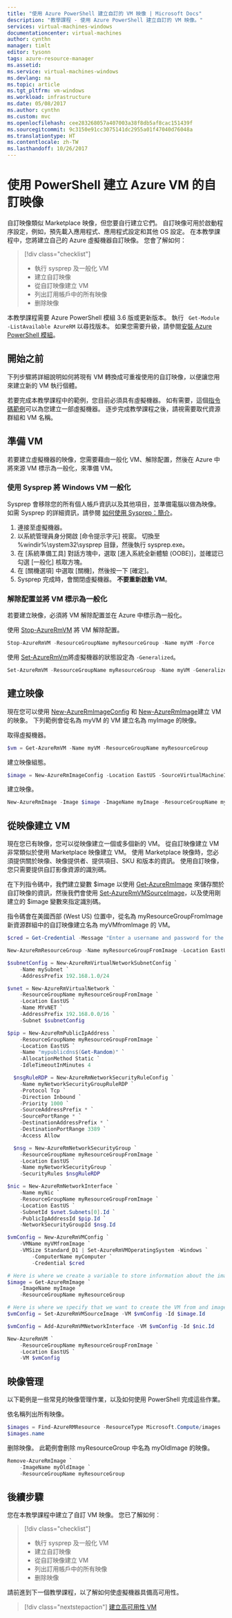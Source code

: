 ```yaml
---
title: "使用 Azure PowerShell 建立自訂的 VM 映像 | Microsoft Docs"
description: "教學課程 - 使用 Azure PowerShell 建立自訂的 VM 映像。"
services: virtual-machines-windows
documentationcenter: virtual-machines
author: cynthn
manager: timlt
editor: tysonn
tags: azure-resource-manager
ms.assetid: 
ms.service: virtual-machines-windows
ms.devlang: na
ms.topic: article
ms.tgt_pltfrm: vm-windows
ms.workload: infrastructure
ms.date: 05/08/2017
ms.author: cynthn
ms.custom: mvc
ms.openlocfilehash: cee283268057a407003a38f8db5af8cac151439f
ms.sourcegitcommit: 9c3150e91cc3075141dc2955a01f47040d76048a
ms.translationtype: HT
ms.contentlocale: zh-TW
ms.lasthandoff: 10/26/2017
---
```

# <a name="create-a-custom-image-of-an-azure-vm-using-powershell"></a>使用 PowerShell 建立 Azure VM 的自訂映像

自訂映像類似 Marketplace 映像，但您要自行建立它們。 自訂映像可用於啟動程序設定，例如，預先載入應用程式、應用程式設定和其他 OS 設定。 在本教學課程中，您將建立自己的 Azure 虛擬機器自訂映像。 您會了解如何：

> [!div class="checklist"]
> * 執行 sysprep 及一般化 VM
> * 建立自訂映像
> * 從自訂映像建立 VM
> * 列出訂用帳戶中的所有映像
> * 删除映像

本教學課程需要 Azure PowerShell 模組 3.6 版或更新版本。 執行 ` Get-Module -ListAvailable AzureRM` 以尋找版本。 如果您需要升級，請參閱[安裝 Azure PowerShell 模組](/powershell/azure/install-azurerm-ps)。

## <a name="before-you-begin"></a>開始之前

下列步驟將詳細說明如何將現有 VM 轉換成可重複使用的自訂映像，以便讓您用來建立新的 VM 執行個體。

若要完成本教學課程中的範例，您目前必須具有虛擬機器。 如有需要，這個[指令碼範例](../scripts/virtual-machines-windows-powershell-sample-create-vm.md)可以為您建立一部虛擬機器。 逐步完成教學課程之後，請視需要取代資源群組和 VM 名稱。

## <a name="prepare-vm"></a>準備 VM

若要建立虛擬機器的映像，您需要藉由一般化 VM、解除配置，然後在 Azure 中將來源 VM 標示為一般化，來準備 VM。

### <a name="generalize-the-windows-vm-using-sysprep"></a>使用 Sysprep 將 Windows VM 一般化

Sysprep 會移除您的所有個人帳戶資訊以及其他項目，並準備電腦以做為映像。 如需 Sysprep 的詳細資訊，請參閱 [如何使用 Sysprep：簡介](http://technet.microsoft.com/library/bb457073.aspx)。


1. 連接至虛擬機器。
2. 以系統管理員身分開啟 [命令提示字元] 視窗。 切換至 %windir%\system32\sysprep 目錄，然後執行 sysprep.exe。
3. 在 [系統準備工具] 對話方塊中，選取 [進入系統全新體驗 (OOBE)]，並確認已勾選 [一般化] 核取方塊。
4. 在 [關機選項] 中選取 [關機]，然後按一下 [確定]。
5. Sysprep 完成時，會關閉虛擬機器。 **不要重新啟動 VM**。

### <a name="deallocate-and-mark-the-vm-as-generalized"></a>解除配置並將 VM 標示為一般化

若要建立映像，必須將 VM 解除配置並在 Azure 中標示為一般化。

使用 [Stop-AzureRmVM](/powershell/module/azurerm.compute/stop-azurermvm) 將 VM 解除配置。

```powershell
Stop-AzureRmVM -ResourceGroupName myResourceGroup -Name myVM -Force
```

使用 [Set-AzureRmVm](/powershell/module/azurerm.compute/set-azurermvm)將虛擬機器的狀態設定為 `-Generalized`。 
   
```powershell
Set-AzureRmVM -ResourceGroupName myResourceGroup -Name myVM -Generalized
```


## <a name="create-the-image"></a>建立映像

現在您可以使用 [New-AzureRmImageConfig](/powershell/module/azurerm.compute/new-azurermimageconfig) 和 [New-AzureRmImage](/powershell/module/azurerm.compute/new-azurermimage)建立 VM 的映象。 下列範例會從名為 myVM 的 VM 建立名為 myImage 的映像。

取得虛擬機器。 

```powershell
$vm = Get-AzureRmVM -Name myVM -ResourceGroupName myResourceGroup
```

建立映像組態。

```powershell
$image = New-AzureRmImageConfig -Location EastUS -SourceVirtualMachineId $vm.ID 
```

建立映像。

```powershell
New-AzureRmImage -Image $image -ImageName myImage -ResourceGroupName myResourceGroup
``` 

 
## <a name="create-vms-from-the-image"></a>從映像建立 VM

現在您已有映像，您可以從映像建立一個或多個新的 VM。 從自訂映像建立 VM 非常類似於使用 Marketplace 映像建立 VM。 使用 Marketplace 映像時，您必須提供關於映像、映像提供者、提供項目、SKU 和版本的資訊。 使用自訂映像，您只需要提供自訂影像資源的識別碼。 

在下列指令碼中，我們建立變數 $image 以使用 [Get-AzureRmImage](/powershell/module/azurerm.compute/get-azurermimage) 來儲存關於自訂映像的資訊，然後我們會使用 [Set-AzureRmVMSourceImage](/powershell/module/azurerm.compute/set-azurermvmsourceimage)，以及使用剛建立的 $image 變數來指定識別碼。 

指令碼會在美國西部 (West US) 位置中，從名為 myResourceGroupFromImage 新資源群組中的自訂映像建立名為 myVMfromImage 的 VM。


```powershell
$cred = Get-Credential -Message "Enter a username and password for the virtual machine."

New-AzureRmResourceGroup -Name myResourceGroupFromImage -Location EastUS

$subnetConfig = New-AzureRmVirtualNetworkSubnetConfig `
    -Name mySubnet `
    -AddressPrefix 192.168.1.0/24

$vnet = New-AzureRmVirtualNetwork `
    -ResourceGroupName myResourceGroupFromImage `
    -Location EastUS `
    -Name MYvNET `
    -AddressPrefix 192.168.0.0/16 `
    -Subnet $subnetConfig

$pip = New-AzureRmPublicIpAddress `
    -ResourceGroupName myResourceGroupFromImage `
    -Location EastUS `
    -Name "mypublicdns$(Get-Random)" `
    -AllocationMethod Static `
    -IdleTimeoutInMinutes 4

  $nsgRuleRDP = New-AzureRmNetworkSecurityRuleConfig `
    -Name myNetworkSecurityGroupRuleRDP `
    -Protocol Tcp `
    -Direction Inbound `
    -Priority 1000 `
    -SourceAddressPrefix * `
    -SourcePortRange * `
    -DestinationAddressPrefix * `
    -DestinationPortRange 3389 `
    -Access Allow

  $nsg = New-AzureRmNetworkSecurityGroup `
    -ResourceGroupName myResourceGroupFromImage `
    -Location EastUS `
    -Name myNetworkSecurityGroup `
    -SecurityRules $nsgRuleRDP

$nic = New-AzureRmNetworkInterface `
    -Name myNic `
    -ResourceGroupName myResourceGroupFromImage `
    -Location EastUS `
    -SubnetId $vnet.Subnets[0].Id `
    -PublicIpAddressId $pip.Id `
    -NetworkSecurityGroupId $nsg.Id

$vmConfig = New-AzureRmVMConfig `
    -VMName myVMfromImage `
    -VMSize Standard_D1 | Set-AzureRmVMOperatingSystem -Windows `
        -ComputerName myComputer `
        -Credential $cred 

# Here is where we create a variable to store information about the image 
$image = Get-AzureRmImage `
    -ImageName myImage `
    -ResourceGroupName myResourceGroup

# Here is where we specify that we want to create the VM from and image and provide the image ID
$vmConfig = Set-AzureRmVMSourceImage -VM $vmConfig -Id $image.Id

$vmConfig = Add-AzureRmVMNetworkInterface -VM $vmConfig -Id $nic.Id

New-AzureRmVM `
    -ResourceGroupName myResourceGroupFromImage `
    -Location EastUS `
    -VM $vmConfig
```

## <a name="image-management"></a>映像管理 

以下範例是一些常見的映像管理作業，以及如何使用 PowerShell 完成這些作業。

依名稱列出所有映像。

```powershell
$images = Find-AzureRMResource -ResourceType Microsoft.Compute/images 
$images.name
```

删除映像。 此範例會刪除 myResourceGroup 中名為 myOldImage 的映像。

```powershell
Remove-AzureRmImage `
    -ImageName myOldImage `
    -ResourceGroupName myResourceGroup
```

## <a name="next-steps"></a>後續步驟

您在本教學課程中建立了自訂 VM 映像。 您已了解如何︰

> [!div class="checklist"]
> * 執行 sysprep 及一般化 VM
> * 建立自訂映像
> * 從自訂映像建立 VM
> * 列出訂用帳戶中的所有映像
> * 删除映像

請前進到下一個教學課程，以了解如何使虛擬機器具備高可用性。

> [!div class="nextstepaction"]
> [建立高可用性 VM](tutorial-availability-sets.md)



